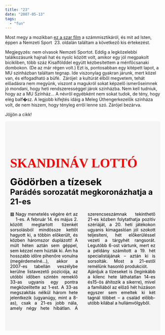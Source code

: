 ```yaml
---
title: "23"
date: "2007-05-13"
tags: 
  - "fun"
---
```


Most megy a mozikban [ez a szar film](http://www.imdb.com/title/tt0481369/) a számmisztikáról, és mit ad Isten, éppen a Nemzeti Sport  23. oldalán találtam a következő kis értekezést.

Megjegyzés: nem olvasok Nemzeti Sportot. Eddig a legközelebbi találkozásunk hajnali hat és nyolc között volt, amikor egy jól megpakolt bicikliben, több száz Kisalfölddel együtt kézbesítettem a ménfőcsanaki dombokon. (De az már régen volt.) Ezt is, pontosabban egy kitépett lapot, a MU színházban találtam tegnap. Ide viszonylag gyakran járunk, mert közel van, és elfogadható a büfé.  Zárójel: a kultúrát élből megvetem, tehát előadásra nem megyünk, viszont a magukról sokat képzelő ismerőseimnek jó mondani, hogy heti rendszerességgel járok színházba. Nem kell tudniuk, hogy az a MU Színház... A névről egyébként nem sokat tudok, de tény, hogy elég balf�sz. A legjobb kifejtés idáig a Meleg Úthengerkezelők színháza volt, de nem hiszem, hogy tényleg erről lenne szó. Zárójel bezárva.

Jöjjön a cikk!

<style>
.news { background: whitesmoke; hyphens: auto; padding: 64px 16px; color: black;} 
.news p { margin: 0; } 
.news_title_1 { display: block; font-family: cursive; font-size: 200%; line-height: 200%; color: red; } 
.news_title_2 { font-size: 150%; line-height: 120%; } 
.news_title_3{ font-size: 120%; line-height: 120%; display: block; } 
.news_body:before { content: "🟥"; float: left; margin-right:4px; } 
.news_body { column-count: 2; column-gap: 32px; text-align: justify; padding: 0; margin: 0; }
</style>

<div class="news">
<h2>
<span class="news_title_1">SKANDINÁV LOTTÓ</span>
<span class="news_title_2">Gödörben a tízesek</span>
<span class="news_title_3">Parádés sorozatát megkoronázhatja a 21-es</span>
</h2>
<div class="news_body">

Nagy menetelés végére ért az 1-es. A február 14. és május 2. között megtartott tizenkét sorsolásból mindössze kettőt hagyott ki, a többin előkerült, és közben háromszor duplázott! A múlt héten aztán sem géppel, sem kézzel nem húzták ki. Ám ha hosszabb időre pihenőre vonulna (megérdemelné…), akkor a 2007-es tabellán veszélybe kerülne listavezető pozíciója, az utóbbi időben szintén remeklő 33-as ugyanis egy pontra megközelítette az 1-est. A 33-as megszakítás nélkül három hete jelentkezik (ugyanúgy, mint a 8-as), csak a 21-es jobb nála, amely négy hete hibátlan. A szerencseszámnak tekinthető 21-es közben folytathatja pozitív szériáját, a 20. heti játékokon ugyanis kimagaslóan jól szokott teljesíteni, hét előkerüléssel vezeti a tárgyhét rangsorát. Legutóbb 6-ost vártunk, mert ez a példány számított a 19. hét specialistájának – aztán ki is sorsolták. Most a 21-estől remélünk hasonló produkciót.

Ajánljuk a tízeseket is (leginkább a kilenc hete láthatatlan 14-es és15-ös áhítozik a sikerre), mivel a famíliából az előző hét húzáson egyszer sem emeltek ki két tagnál többet – a család előbb-utóbb kilábal a hullámvölgyből.
</div></div>